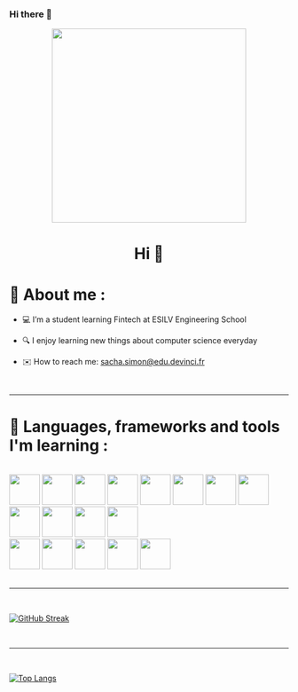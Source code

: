 ### Hi there 👋
<div id="header" align="center">
  <img src="pizza.gif" width="350"/>
</div>
<h1 align="center">
  Hi 👋 
</h1>

# 🧑 About me :

- 💻 I’m a student learning Fintech at ESILV Engineering School

- 🔍 I enjoy learning new things about computer science everyday

- ✉️ How to reach me: sacha.simon@edu.devinci.fr

   <br>
---

# 🧰 Languages, frameworks and tools I'm learning :

   <br>
<div align="left" >
   <img src="https://cdn.jsdelivr.net/gh/devicons/devicon/icons/html5/html5-original.svg" width="55" height="55"/>
   <img src="https://cdn.jsdelivr.net/gh/devicons/devicon/icons/css3/css3-original.svg" width="55" height="55"/>
   <img src="https://cdn.jsdelivr.net/gh/devicons/devicon/icons/javascript/javascript-original.svg" width="55" height="55"/>
   <img src="https://cdn.jsdelivr.net/gh/devicons/devicon/icons/python/python-original.svg" width="55" height="55"/>
   <img src="https://cdn.jsdelivr.net/gh/devicons/devicon/icons/csharp/csharp-original.svg" width="55" height="55"/>   
   <img src="https://cdn.jsdelivr.net/gh/devicons/devicon/icons/mysql/mysql-original.svg" width="55" height="55"/> 
  <img src="https://cdn.jsdelivr.net/gh/devicons/devicon/icons/php/php-original.svg" width="55" height="55"/>
  <img src="https://cdn.jsdelivr.net/gh/devicons/devicon/icons/solidity/solidity-original.svg" width="55" height="55"/>

   <br>
   <img src="https://cdn.jsdelivr.net/gh/devicons/devicon/icons/nodejs/nodejs-original-wordmark.svg" width="55" height="55"/>      
   <img src="https://cdn.jsdelivr.net/gh/devicons/devicon/icons/react/react-original-wordmark.svg" width="55" height="55"/>
   <img src="https://cdn.jsdelivr.net/gh/devicons/devicon/icons/nextjs/nextjs-original-wordmark.svg" width="55" height="55"/>
   <img src="https://cdn.jsdelivr.net/gh/devicons/devicon/icons/sqlite/sqlite-original-wordmark.svg" width="55" height="55"/>

   <br>
   <img src="https://cdn.jsdelivr.net/gh/devicons/devicon/icons/npm/npm-original-wordmark.svg" width="55" height="55"/>
   <img src="https://cdn.jsdelivr.net/gh/devicons/devicon/icons/vscode/vscode-original.svg" width="55" height="55" />
   <img src="https://cdn.jsdelivr.net/gh/devicons/devicon/icons/git/git-original.svg" width="55" height="55"/>   
   <img src="https://cdn.jsdelivr.net/gh/devicons/devicon/icons/docker/docker-original.svg" width="55" height="55"/>
   <img src="https://cdn.jsdelivr.net/gh/devicons/devicon/icons/kubernetes/kubernetes-plain.svg" width="55" height="55"/>

</div>

   <br>

---
   <br>

[![GitHub Streak](http://github-readme-streak-stats.herokuapp.com?user=Sacha924&theme=highcontrast&hide_border=true&currStreakLabel=e59e00)](https://git.io/streak-stats)

  <br>
  
---
   <br>
   
[![Top Langs](https://github-readme-stats.vercel.app/api/top-langs/?username=Sacha924&layout=compact&theme=vision-friendly-dark&hide_border=true&count_private=true&exclude_repo=GuessTheFlag&title_color=e59e00)](https://github.com/anuraghazra/github-readme-stats)
